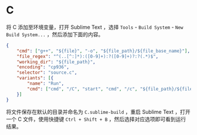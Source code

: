 # C

将 C 添加至环境变量，打开 Sublime Text ，选择 `Tools` - `Build System` - `New Build System...` ，然后添加下面的内容。

```json
{
    "cmd": ["g++", "${file}", "-o", "${file_path}/${file_base_name}"],
    "file_regex": "^(..[^:]*):([0-9]+):?([0-9]+)?:?(.*)$",
    "working_dir": "${file_path}",
    "encoding": "cp936",
    "selector": "source.c",
    "variants": [{
        "name": "Run",
        "cmd": ["cmd", "/C", "start", "cmd", "/c", "${file_path}/${file_base_name}.exe &pause"]
    }]
}
```

将文件保存在默认的目录并命名为 `C.sublime-build` ，重启 Sublime Text ，打开一个 C 文件，使用快捷键 `Ctrl + Shift + B` ，然后选择对应选项即可看到运行结果。